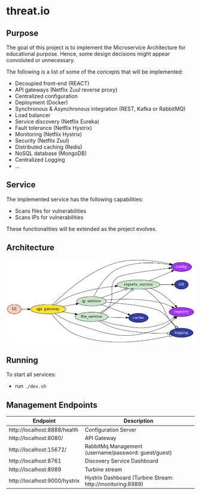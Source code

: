 # threat.io #

## Purpose
The goal of this project is to implement the Microservice Architecture for educational purpose. Hence, some design decisions might appear convoluted or unnecessary. 

The following is a list of some of the concepts that will be implemented:
* Decoupled front-end (REACT)
* API gateways (Netflix Zuul reverse proxy)
* Centralized configuration
* Deployment (Docker)
* Synchronous & Asynchronous integration (REST, Kafka or RabbitMQ)
* Load balancer
* Service discovery (Netflix Eureka)
* Fault tolerance (Netflix Hystrix)
* Monitoring (Netflix Hystrix)
* Security (Netflix Zuul)
* Distributed caching (Redis)
* NoSQL database (MongoDB)
* Centralized Logging
* ...

## Service
The implemented service has the following capabilities:
* Scans files for vulnerabilities
* Scans IPs for vulnerabilities

These functionalities will be extended as the project evolves.

## Architecture
![diagram](diagram/microservices.png)

## Running
To start all services:
* run ```./dev.sh```

## Management Endpoints

| Endpoint | Description |
| -------- | ------------|
| http://localhost:8888/health | Configuration Server |
| http://localhost:8080/ | API Gateway |
| http://localhost:15672/ | RabbitMq Management (username/password: guest/guest) |
| http://localhost:8761 | Discovery Service Dashboard |
| http://localhost:8989 | Turbine stream |
| http://localhost:9000/hystrix | Hystrix Dashboard (Turbine Stream: http://monitoring:8989) |
